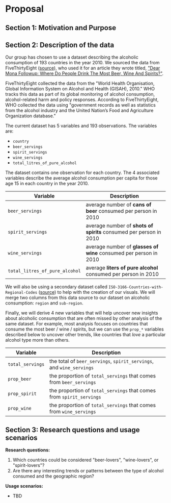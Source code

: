 # Proposal

## Section 1: Motivation and Purpose

## Section 2: Description of the data

Our group has chosen to use a dataset describing the alcoholic consumption of 193 countries in the year 2010. We sourced the data from FiveThirtyEight ([source](https://github.com/fivethirtyeight/data/tree/master/alcohol-consumption)), who used it for an article they wrote titled, ["Dear Mona Followup: Where Do People Drink The Most Beer, Wine And Spirits?"](https://fivethirtyeight.com/features/dear-mona-followup-where-do-people-drink-the-most-beer-wine-and-spirits/).

FiveThirtyEight collected the data from the "World Health Organisation, Global Information System on Alcohol and Health (GISAH), 2010." WHO tracks this data as part of its global monitoring of alcohol consumption, alcohol-related harm and policy responses. According to FiveThirtyEight, WHO collected the data using "government records as well as statistics from the alcohol industry and the United Nation’s Food and Agriculture Organization database."

The current dataset has 5 variables and 193 observations. The variables are:

- `country`
- `beer_servings`
- `spirit_servings`
- `wine_servings`
- `total_litres_of_pure_alcohol`

The dataset contains one observation for each country. The 4 associated variables describe the average alcohol consumption per capita for those age 15 in each country in the year 2010.

|Variable|Description|
|---|---|
|`beer_servings`|average number of **cans of beer** consumed per person in 2010|
|`spirit_servings`|average number of **shots of spirits** consumed per person in 2010|
|`wine_servings`|average number of **glasses of wine** consumed per person in 2010|
|`total_litres_of_pure_alcohol`|average **liters of pure alcohol** consumed per person in 2010|

We will also be using a secondary dataset called `ISO-3166-Countries-with-Regional-Codes` ([source](https://github.com/lukes/ISO-3166-Countries-with-Regional-Codes)) to help with the creation of our visuals. We will merge two columns from this data source to our dataset on alcoholic consumption: `region` and `sub-region`.

Finally, we will derive 4 new variables that will help uncover new insights about alcoholic consumption that are often missed by other analysis of the same dataset. For example, most analysis focuses on countries that consume the most beer / wine / spirits, but we can use the `prop_*` variables described below to uncover other trends, like countries that *love* a particular alcohol type more than others.

|Variable|Description|
|---|---|
|`total_servings`|the total of `beer_servings`, `spirit_servings`, and `wine_servings`|
|`prop_beer`|the proportion of `total_servings` that comes from `beer_servings` |
|`prop_spirit`|the proportion of `total_servings` that comes from `spirit_servings` |
|`prop_wine`|the proportion of `total_servings` that comes from `wine_servings` |

## Section 3: Research questions and usage scenarios

**Research questions:**
1. Which countries could be considered "beer-lovers", "wine-lovers", or "spirit-lovers"?
2. Are there any interesting trends or patterns between the type of alcohol consumed and the geographic region?

**Usage scenarios:**
- TBD